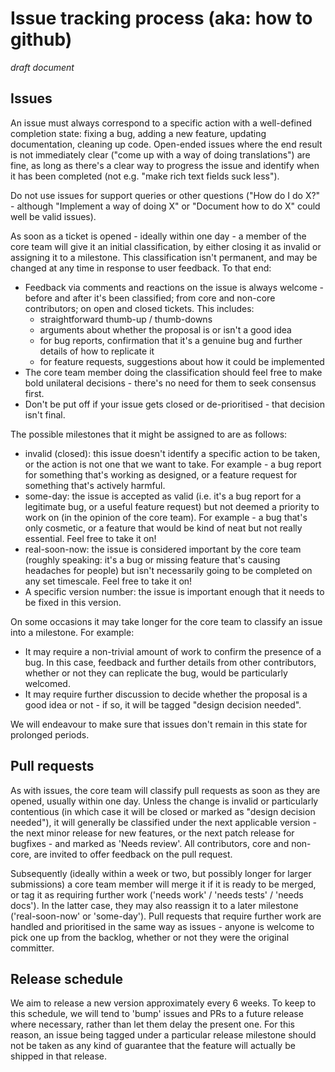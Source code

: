# Issue tracking process (aka: how to github)

_draft document_

## Issues

An issue must always correspond to a specific action with a well-defined completion state: fixing a bug, adding a new feature, updating documentation, cleaning up code. Open-ended issues where the end result is not immediately clear ("come up with a way of doing translations") are fine, as long as there's a clear way to progress the issue and identify when it has been completed (not e.g. "make rich text fields suck less").

Do not use issues for support queries or other questions ("How do I do X?" - although "Implement a way of doing X" or "Document how to do X" could well be valid issues).

As soon as a ticket is opened - ideally within one day - a member of the core team will give it an initial classification, by either closing it as invalid or assigning it to a milestone. This classification isn't permanent, and may be changed at any time in response to user feedback. To that end:

* Feedback via comments and reactions on the issue is always welcome - before and after it's been classified; from core and non-core contributors; on open and closed tickets. This includes:
	* straightforward thumb-up / thumb-downs
	* arguments about whether the proposal is or isn't a good idea
	* for bug reports, confirmation that it's a genuine bug and further details of how to replicate it
	* for feature requests, suggestions about how it could be implemented
* The core team member doing the classification should feel free to make bold unilateral decisions - there's no need for them to seek consensus first.
* Don't be put off if your issue gets closed or de-prioritised - that decision isn't final.

The possible milestones that it might be assigned to are as follows:

* invalid (closed): this issue doesn't identify a specific action to be taken, or the action is not one that we want to take. For example - a bug report for something that's working as designed, or a feature request for something that's actively harmful.
* some-day: the issue is accepted as valid (i.e. it's a bug report for a legitimate bug, or a useful feature request) but not deemed a priority to work on (in the opinion of the core team). For example - a bug that's only cosmetic, or a feature that would be kind of neat but not really essential. Feel free to take it on!
* real-soon-now: the issue is considered important by the core team (roughly speaking: it's a bug or missing feature that's causing headaches for people) but isn't necessarily going to be completed on any set timescale. Feel free to take it on!
* A specific version number: the issue is important enough that it needs to be fixed in this version.

On some occasions it may take longer for the core team to classify an issue into a milestone. For example:
* It may require a non-trivial amount of work to confirm the presence of a bug. In this case, feedback and further details from other contributors, whether or not they can replicate the bug, would be particularly welcomed.
* It may require further discussion to decide whether the proposal is a good idea or not - if so, it will be tagged "design decision needed".

We will endeavour to make sure that issues don't remain in this state for prolonged periods.

## Pull requests

As with issues, the core team will classify pull requests as soon as they are opened, usually within one day. Unless the change is invalid or particularly contentious (in which case it will be closed or marked as "design decision needed"), it will generally be classified under the next applicable version - the next minor release for new features, or the next patch release for bugfixes - and marked as 'Needs review'. All contributors, core and non-core, are invited to offer feedback on the pull request.

Subsequently (ideally within a week or two, but possibly longer for larger submissions) a core team member will merge it if it is ready to be merged, or tag it as requiring further work ('needs work' / 'needs tests' / 'needs docs'). In the latter case, they may also reassign it to a later milestone ('real-soon-now' or 'some-day'). Pull requests that require further work are handled and prioritised in the same way as issues - anyone is welcome to pick one up from the backlog, whether or not they were the original committer.

## Release schedule

We aim to release a new version approximately every 6 weeks. To keep to this schedule, we will tend to 'bump' issues and PRs to a future release where necessary, rather than let them delay the present one. For this reason, an issue being tagged under a particular release milestone should not be taken as any kind of guarantee that the feature will actually be shipped in that release.
